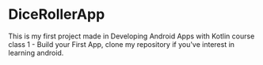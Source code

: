 # DiceRollerApp

This is my first project made in Developing Android Apps with Kotlin course class 1 - Build your First App, clone my repository if you've interest in learning android. 
